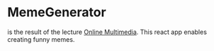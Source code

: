 # MemeGenerator

is the result of the lecture [Online Multimedia](http://www.medien.ifi.lmu.de/lehre/ws2021/omm/). This react app enables creating funny memes.
